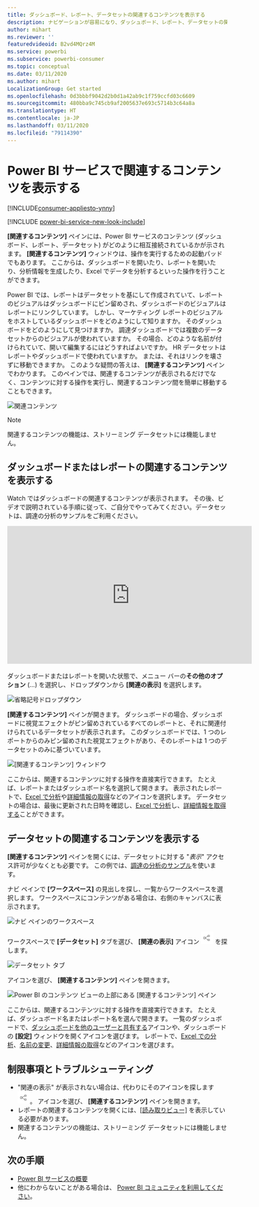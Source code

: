 ```yaml
---
title: ダッシュボード、レポート、データセットの関連するコンテンツを表示する
description: ナビゲーションが容易になり、ダッシュボード、レポート、データセットの関連するコンテンツを表示できます
author: mihart
ms.reviewer: ''
featuredvideoid: B2vd4MQrz4M
ms.service: powerbi
ms.subservice: powerbi-consumer
ms.topic: conceptual
ms.date: 03/11/2020
ms.author: mihart
LocalizationGroup: Get started
ms.openlocfilehash: 0d3bbbf9042d2b0d1a42ab9c1f759ccfd03c6609
ms.sourcegitcommit: 480bba9c745cb9af2005637e693c5714b3c64a8a
ms.translationtype: HT
ms.contentlocale: ja-JP
ms.lasthandoff: 03/11/2020
ms.locfileid: "79114390"
---
```

# <a name="view-related-content-in-the-power-bi-service"></a>Power BI サービスで関連するコンテンツを表示する

[!INCLUDE[consumer-appliesto-ynny](../includes/consumer-appliesto-ynny.md)]

[!INCLUDE [power-bi-service-new-look-include](../includes/power-bi-service-new-look-include.md)]

**[関連するコンテンツ]** ペインには、Power BI サービスのコンテンツ (ダッシュボード、レポート、データセット) がどのように相互接続されているかが示されます。 **[関連するコンテンツ]** ウィンドウは、操作を実行するための起動パッドでもあります。 ここからは、ダッシュボードを開いたり、レポートを開いたり、分析情報を生成したり、Excel でデータを分析するといった操作を行うことができます。  

Power BI では、レポートはデータセットを基にして作成されていて、レポートのビジュアルはダッシュボードにピン留めされ、ダッシュボードのビジュアルはレポートにリンクしています。 しかし、マーケティング レポートのビジュアルをホストしているダッシュボードをどのようにして知りますか。 そのダッシュボードをどのようにして見つけますか。 調達ダッシュボードでは複数のデータセットからのビジュアルが使われていますか。 その場合、どのような名前が付けられていて、開いて編集するにはどうすればよいですか。 HR データセットはレポートやダッシュボードで使われていますか。 または、それはリンクを壊さずに移動できますか。 このような疑問の答えは、 **[関連するコンテンツ]** ペインでわかります。  このペインでは、関連するコンテンツが表示されるだけでなく、コンテンツに対する操作を実行し、関連するコンテンツ間を簡単に移動することもできます。

![関連コンテンツ](./media/end-user-related/power-bi-list.png)

> [!NOTE]
> 関連するコンテンツの機能は、ストリーミング データセットには機能しません。
> 
> 

## <a name="view-related-content-for-a-dashboard-or-report"></a>ダッシュボードまたはレポートの関連するコンテンツを表示する
Watch ではダッシュボードの関連するコンテンツが表示されます。 その後、ビデオで説明されている手順に従って、ご自分でやってみてください。データセットは、調達の分析のサンプルをご利用ください。

<iframe width="560" height="315" src="https://www.youtube.com/embed/B2vd4MQrz4M#t=3m05s" frameborder="0" allowfullscreen></iframe>

ダッシュボードまたはレポートを開いた状態で、メニュー バーの**その他のオプション** (...) を選択し、ドロップダウンから **[関連の表示]** を選択します。

![省略記号ドロップダウン](./media/end-user-related/power-bi-dropdown.png)

**[関連するコンテンツ]** ペインが開きます。 ダッシュボードの場合、ダッシュボードに視覚エフェクトがピン留めされているすべてのレポートと、それに関連付けられているデータセットが表示されます。 このダッシュボードでは、1 つのレポートからのみピン留めされた視覚エフェクトがあり、そのレポートは 1 つのデータセットのみに基づいています。 

![[関連するコンテンツ] ウィンドウ](./media/end-user-related/power-bi-view-related-dashboard.png)

ここからは、関連するコンテンツに対する操作を直接実行できます。  たとえば、レポートまたはダッシュボード名を選択して開きます。  表示されたレポートで、[Excel で分析](../service-analyze-in-excel.md)や[詳細情報の取得](end-user-insights.md)などのアイコンを選択します。 データセットの場合は、最後に更新された日時を確認し、[Excel で分析](../service-analyze-in-excel.md)し、[詳細情報を取得する](end-user-insights.md)ことができます。  



## <a name="view-related-content-for-a-dataset"></a>データセットの関連するコンテンツを表示する
**[関連するコンテンツ]** ペインを開くには、データセットに対する "*表示*" アクセス許可が少なくとも必要です。 この例では、[調達の分析のサンプル](../sample-procurement.md)を使います。

ナビ ペインで **[ワークスペース]** の見出しを探し、一覧からワークスペースを選択します。 ワークスペースにコンテンツがある場合は、右側のキャンバスに表示されます。 

![ナビ ペインのワークスペース](./media/end-user-related/power-bi-workspace.png)


ワークスペースで **[データセット]** タブを選び、 **[関連の表示]** アイコン ![[関連の表示] アイコン](./media/end-user-related/power-bi-view-related-icon-new.png) を探します。

![データセット タブ](./media/end-user-related/power-bi-related-dataset.png)

アイコンを選び、 **[関連するコンテンツ]** ペインを開きます。

![Power BI のコンテンツ ビューの上部にある [関連するコンテンツ] ペイン](media/end-user-related/power-bi-dataset.png)

ここからは、関連するコンテンツに対する操作を直接実行できます。 たとえば、ダッシュボード名またはレポート名を選んで開きます。  一覧のダッシュボードで、[ダッシュボードを他のユーザーと共有する](../service-share-dashboards.md)アイコンや、ダッシュボードの **[設定]** ウィンドウを開くアイコンを選びます。 レポートで、[Excel での分析](../service-analyze-in-excel.md)、[名前の変更](../service-rename.md)、[詳細情報の取得](end-user-insights.md)などのアイコンを選びます。  

## <a name="limitations-and-troubleshooting"></a>制限事項とトラブルシューティング
* "関連の表示" が表示されない場合は、代わりにそのアイコンを探します ![[関連の表示] アイコン](./media/end-user-related/power-bi-view-related-icon-new.png)。 アイコンを選び、 **[関連するコンテンツ]** ペインを開きます。
* レポートの関連するコンテンツを開くには、[[読み取りビュー]](end-user-reading-view.md) を表示している必要があります。
* 関連するコンテンツの機能は、ストリーミング データセットには機能しません。

## <a name="next-steps"></a>次の手順
* [Power BI サービスの概要](../service-get-started.md)
* 他にわからないことがある場合は、 [Power BI コミュニティを利用してください](https://community.powerbi.com/)。

